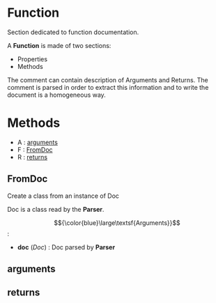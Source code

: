 # Function



Section dedicated to function documentation.

A **Function** is made of two sections:
- Properties
- Methods

The comment can contain description of Arguments and Returns.
The comment is parsed in order to extract this information and to
write the document is a homogeneous way.



# Methods
- A : [arguments](#arguments) 
- F : [FromDoc](#fromdoc) 
- R : [returns](#returns) 

## FromDoc

Create a class from an instance of Doc

Doc is a class read by the **Parser**.



$${\color{blue}\large\textsf{Arguments}}$$:
- **doc** (_Doc_) : Doc parsed by **Parser**



## arguments





## returns





